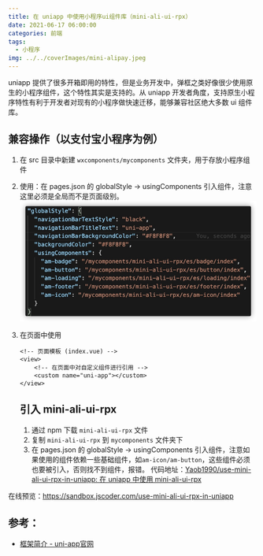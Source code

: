 ```yaml
---
title: 在 uniapp 中使用小程序ui组件库（mini-ali-ui-rpx）
date: 2021-06-17 06:00:00
categories: 前端
tags:
  - 小程序
img: ../../coverImages/mini-alipay.jpeg
---
```


uniapp 提供了很多开箱即用的特性，但是业务开发中，弹框之类好像很少使用原生的小程序组件，这个特性其实是支持的。从 uniapp 开发者角度，支持原生小程序特性有利于开发者对现有的小程序做快速迁移，能够兼容社区绝大多数 ui 组件库。

## 兼容操作（以支付宝小程序为例）
1. 在 src 目录中新建 `wxcomponents/mycomponents` 文件夹，用于存放小程序组件
2. 使用：在 pages.json 的 globalStyle -> usingComponents 引入组件，注意这里必须是全局而不是页面级别。
    ![](/images/16238837739805.jpg)

3. 在页面中使用
    ```
    <!-- 页面模板 (index.vue) -->
    <view>
        <!-- 在页面中对自定义组件进行引用 -->
        <custom name="uni-app"></custom>
    </view>
    ```
    
    ## 引入 mini-ali-ui-rpx
    1. 通过 npm 下载 `mini-ali-ui-rpx` 文件
    2. 复制 `mini-ali-ui-rpx` 到 `mycomponents` 文件夹下
    3. 在 pages.json 的 globalStyle -> usingComponents 引入组件，注意如果使用的组件依赖一些基础组件，如`am-icon/am-button`，这些组件必须也要被引入，否则找不到组件，报错。
代码地址：[Yaob1990/use-mini-ali-ui-rpx-in-uniapp: 在 uniapp 中使用 mini-ali-ui-rpx](https://github.com/Yaob1990/use-mini-ali-ui-rpx-in-uniapp)

在线预览：https://sandbox.jscoder.com/use-mini-ali-ui-rpx-in-uniapp

## 参考：
* [框架简介 - uni-app官网](https://uniapp.dcloud.io/frame?id=%e5%b0%8f%e7%a8%8b%e5%ba%8f%e8%87%aa%e5%ae%9a%e4%b9%89%e7%bb%84%e4%bb%b6%e6%94%af%e6%8c%81)